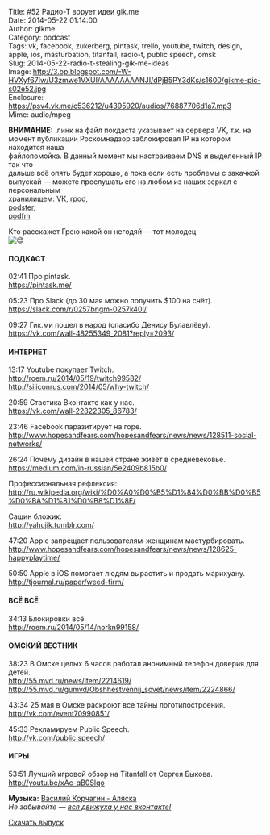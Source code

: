Title: #52 Радио-Т ворует идеи gik.me  
Date: 2014-05-22 01:14:00  
Author: gikme  
Category: podcast  
Tags: vk, facebook, zukerberg, pintask, trello, youtube, twitch, design, apple, ios, masturbation, titanfall, radio-t, public speech, omsk  
Slug: 2014-05-22-radio-t-stealing-gik-me-ideas  
Image: http://3.bp.blogspot.com/-W-HVXyf67Iw/U3zmwe1VXUI/AAAAAAAANJI/dPjB5PY3dKs/s1600/gikme-pic-s02e52.jpg  
Enclosure: https://psv4.vk.me/c536212/u4395920/audios/76887706d1a7.mp3  
Mime: audio/mpeg

**ВНИМАНИЕ:**  линк на файл покдаста указывает на сервера VK, т.к. на  
момент публикации Роскомнадзор заблокировал IP на котором находится наша  
файлопомойка. В данный момент мы настраиваем DNS и выделенный IP так что  
дальше всё опять будет хорошо, а пока если есть проблемы с закачкой  
выпускай — можете прослушать его на любом из наших зеркал с персональным  
хранилищем: [VK](https://vk.com/gikme), [rpod](http://gikme.rpod.ru/),  
[podster](http://gikme.podster.fm/),  
[podfm](http://yahujik.podfm.ru/gikme/)

Кто расскажет Грею какой он негодяй — тот молодец  
![😊](https://vk.com/images/blank.gif)

#### ПОДКАСТ

02:41 Про pintask.  
<https://pintask.me/>

05:23 Про Slack (до 30 мая можно получить \$100 на счёт).  
<https://slack.com/r/0257bngm-0257k40l/>

09:27 Гик.ми пошел в народ (спасибо Денису Булавлёву).  
<https://vk.com/wall-48255349_2081?reply=2093/>

#### ИНТЕРНЕТ

13:17 Youtube покупает Twitch.  
<http://roem.ru/2014/05/19/twitch99582/>  
<http://siliconrus.com/2014/05/why-twitch/>

20:59 Стастика Вконтакте как у нас.  
<https://vk.com/wall-22822305_86783/>

23:46 Facebook паразитирует на горе.  
<http://www.hopesandfears.com/hopesandfears/news/news/128511-social-networks/>

26:24 Почему дизайн в нашей стране живёт в средневековье.  
<https://medium.com/in-russian/5e2409b815b0/>

Профессиональная рефлексия:  
<http://ru.wikipedia.org/wiki/%D0%A0%D0%B5%D1%84%D0%BB%D0%B5%D0%BA%D1%81%D0%B8%D1%8F/>

Сашин бложик:  
<http://yahujik.tumblr.com/>

47:20 Apple запрещает пользователям-женщинам мастурбировать.  
<http://www.hopesandfears.com/hopesandfears/news/news/128625-happyplaytime/>

50:50 Apple в iOS помогает людям вырастить и продать марихуану.  
<http://tjournal.ru/paper/weed-firm/>

#### ВСЁ ВСЁ

34:13 Блокировки всё.  
<http://roem.ru/2014/05/14/norkn99158/>

#### ОМСКИЙ ВЕСТНИК

38:23 В Омске целых 6 часов работал анонимный телефон доверия для  
детей.  
<http://55.mvd.ru/news/item/2214619/>  
<http://55.mvd.ru/gumvd/Obshhestvennij_sovet/news/item/2224866/>

43:34 25 мая в Омске раскроют все тайны логотипостроения.  
<http://vk.com/event70990851/>

45:33 Рекламируем Public Speech.  
<http://vk.com/public.speech/>

#### ИГРЫ

53:51 Лучший игровой обзор на Titanfall от Сергея Быкова.  
<http://youtu.be/xAc-qB0Slqo>

**Музыка:** [Василий Корчагин - Аляска](http://vk.com/bacc3)  
*Не забывайте — [вся движуха у нас вконтакте!](http://vk.com/gikme)*

[Скачать выпуск](https://psv4.vk.me/c536212/u4395920/audios/76887706d1a7.mp3)

